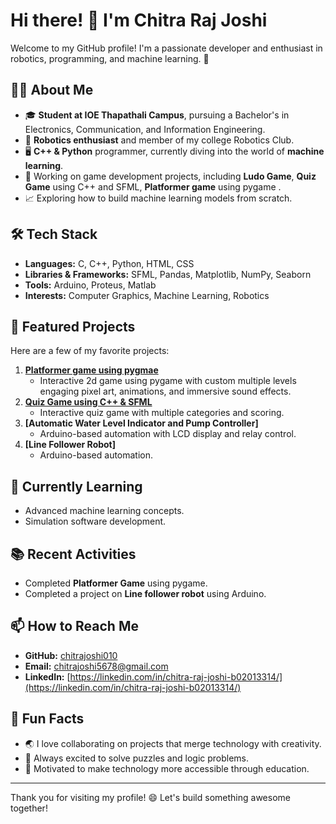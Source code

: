 # Hi there! 👋 I'm Chitra Raj Joshi

Welcome to my GitHub profile! I'm a passionate developer and enthusiast in robotics, programming, and machine learning. 🚀

## 👩‍💻 About Me

- 🎓 **Student at IOE Thapathali Campus**, pursuing a Bachelor's in Electronics, Communication, and Information Engineering.
- 🤖 **Robotics enthusiast** and member of my college Robotics Club.
- 🖥️ **C++ & Python** programmer, currently diving into the world of **machine learning**.
- 🎲 Working on game development projects, including **Ludo Game**, **Quiz Game** using C++ and SFML, **Platformer game** using pygame .
- 📈 Exploring how to build machine learning models from scratch.

## 🛠️ Tech Stack

- **Languages:** C, C++, Python, HTML, CSS
- **Libraries & Frameworks:** SFML, Pandas, Matplotlib, NumPy, Seaborn
- **Tools:** Arduino, Proteus, Matlab
- **Interests:** Computer Graphics, Machine Learning, Robotics

## 🌟 Featured Projects

Here are a few of my favorite projects:

1. **[Platformer game using pygmae](https://github.com/chitrajoshi010/Platformer-game.git)**
   - Interactive 2d game using pygame with custom multiple levels engaging pixel art, animations, and immersive sound effects.
2. **[Quiz Game using C++ & SFML](https://github.com/chitrajoshi010/Quiz-Game-using-SFML-and-C-plus-plus.git)**
   - Interactive quiz game with multiple categories and scoring.
3. **[Automatic Water Level Indicator and Pump Controller]**
   - Arduino-based automation with LCD display and relay control.
4. **[Line Follower Robot]**
   - Arduino-based automation.

## 🌱 Currently Learning

- Advanced machine learning concepts.
- Simulation software development.

## 📚 Recent Activities

- Completed **Platformer Game** using pygame.
- Completed a project on **Line follower robot** using Arduino.

## 📫 How to Reach Me

- **GitHub:** [chitrajoshi010](https://github.com/chitrajoshi010)
- **Email:** [chitrajoshi5678@gmail.com](mailto\:chitrajoshi5678@gmail.com)
- **LinkedIn:** [https://linkedin.com/in/chitra-raj-joshi-b02013314/](https://linkedin.com/in/chitra-raj-joshi-b02013314/)

## 🎉 Fun Facts

- 🌏 I love collaborating on projects that merge technology with creativity.
- 🧩 Always excited to solve puzzles and logic problems.
- 🌟 Motivated to make technology more accessible through education.

---

Thank you for visiting my profile! 😄 Let's build something awesome together!

